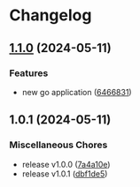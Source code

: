 # Changelog

## [1.1.0](https://github.com/whynotea/release-testing/compare/v1.0.1...v1.1.0) (2024-05-11)


### Features

* new go application ([6466831](https://github.com/whynotea/release-testing/commit/64668317c0f54cfbf95231702e7fa87eefbf7a33))

## 1.0.1 (2024-05-11)


### Miscellaneous Chores

* release v1.0.0 ([7a4a10e](https://github.com/whynotea/release-testing/commit/7a4a10e8bced3add59b902f57f2dd653ebe51f1a))
* release v1.0.1 ([dbf1de5](https://github.com/whynotea/release-testing/commit/dbf1de5fd143d3fb2d8e70fc4b99567fc158934e))
